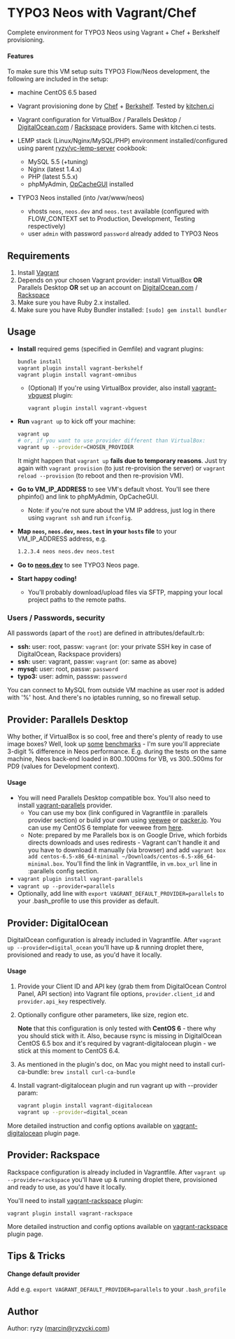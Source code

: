 # TYPO3 Neos with Vagrant/Chef

Complete environment for TYPO3 Neos using Vagrant + Chef + Berkshelf provisioning.

#### Features

To make sure this VM setup suits TYPO3 Flow/Neos development, the following are included in the setup:

* machine CentOS 6.5 based

* Vagrant provisioning done by [Chef](http://www.getchef.com/chef/) + [Berkshelf](http://berkshelf.com/). Tested by [kitchen.ci](http://kitchen.ci/)

* Vagrant configuration for VirtualBox / Parallels Desktop / [DigitalOcean.com](https://www.digitalocean.com/) / [Rackspace](http://www.rackspace.co.uk/) providers. Same with kitchen.ci tests.

* LEMP stack (Linux/Nginx/MySQL/PHP) environment installed/configured using parent [ryzy/vc-lemp-server](https://github.com/ryzy/vc-lemp-server) cookbook:
  * MySQL 5.5 (+tuning)
  * Nginx (latest 1.4.x)
  * PHP (latest 5.5.x)
  * phpMyAdmin, [OpCacheGUI](https://github.com/PeeHaa/OpCacheGUI) installed

* TYPO3 Neos installed (into /var/www/neos)
	* vhosts `neos`, `neos.dev` and `neos.test` available (configured with FLOW_CONTEXT set to Production, Development, Testing respectively)
	* user `admin` with password `password` already added to TYPO3 Neos

## Requirements

1. Install [Vagrant](http://www.vagrantup.com/)
2. Depends on your chosen Vagrant provider: install VirtualBox **OR** Parallels Desktop **OR** set up an account on [DigitalOcean.com](https://www.digitalocean.com/) / [Rackspace](http://www.rackspace.co.uk/)
3. Make sure you have Ruby 2.x installed.
4. Make sure you have Ruby Bundler installed:
  ```[sudo] gem install bundler```

## Usage

* **Install** required gems (specified in Gemfile) and vagrant plugins:

  ```bash
  bundle install
  vagrant plugin install vagrant-berkshelf
  vagrant plugin install vagrant-omnibus
  ```

  * (Optional) If you're using VirtualBox provider, also install [vagrant-vbguest](https://github.com/dotless-de/vagrant-vbguest) plugin:
    ```
    vagrant plugin install vagrant-vbguest
    ```

* **Run** `vagrant up` to kick off your machine:
  ```bash
  vagrant up
  # or, if you want to use provider different than VirtualBox:
  vagrant up --provider=CHOSEN_PROVIDER
  ```

  It might happen that `vagrant up` **fails due to temporary reasons**. Just try again with `vagrant provision` (to just re-provision the server) or `vagrant reload --provision` (to reboot and then re-provision VM).

* **Go to VM_IP_ADDRESS** to see VM's default vhost. You'll see there phpinfo() and link to phpMyAdmin, OpCacheGUI.
  * Note: if you're not sure about the VM IP address, just log in there using `vagrant ssh` and run `ifconfig`. 

* **Map `neos`, `neos.dev`, `neos.test` in your `hosts` file** to your VM_IP_ADDRESS address, e.g.
  ```bash
  1.2.3.4 neos neos.dev neos.test
  ```

* **Go to [neos.dev](http://neos.dev/)** to see TYPO3 Neos page.

* **Start happy coding!**

  * You'll probably download/upload files via SFTP, mapping your local project paths to the remote paths.

### Users / Passwords, security

All passwords (apart of the `root`) are defined in attributes/default.rb:

* **ssh:** user: root, passw: `vagrant` (or: your private SSH key in case of DigitalOcean, Rackspace providers)
* **ssh:** user: vagrant, passw: `vagrant` (or: same as above)
* **mysql:** user: root, passw: `password`
* **typo3:** user: admin, passsw: `password`

You can connect to MySQL from outside VM machine as user _root_ is added with '%' host. And there's no iptables running, so no firewall setup.


## Provider: Parallels Desktop

Why bother, if VirtualBox is so cool, free and there's plenty of ready to use image boxes? Well, look up [some](http://mitchellh.com/comparing-filesystem-performance-in-virtual-machines) [benchmarks](http://www.macobserver.com/tmo/article/benchmarking-parallels-fusion-and-virtualbox-against-boot-camp) - I'm sure you'll appreciate 3-digit % difference in Neos performance. E.g. during the tests on the same machine, Neos back-end loaded in 800..1000ms for VB, vs 300..500ms for PD9 (values for Development context).

#### Usage

* You will need Parallels Desktop compatible box. You'll also need to install [vagrant-parallels](https://github.com/Parallels/vagrant-parallels) provider.
  * You can use my box (link configured in Vagrantfile in :parallels provider section) or build your own using [veewee](https://github.com/jedi4ever/veewee) or [packer.io](http://www.packer.io/). You can use my CentOS 6 template for veewee from [here](https://github.com/ryzy/veewee-centos6).
  * Note: prepared by me Parallels box is on Google Drive, which forbids directs downloads and uses redirests - Vagrant can't handle it and you have to download it manually (via browser) and add `vagrant box add centos-6.5-x86_64-minimal ~/Downloads/centos-6.5-x86_64-minimal.box`. You'll find the link in Vagrantfile, in `vm.box_url` line in :parallels config section.
* `vagrant plugin install vagrant-parallels`
* `vagrant up --provider=parallels`
* Optionally, add line with `export VAGRANT_DEFAULT_PROVIDER=parallels` to your .bash_profile to use this provider as default.

## Provider: DigitalOcean

DigitalOcean configuration is already included in Vagrantfile. After `vagrant up --provider=digital_ocean` you'll have up & running droplet there, provisioned and ready to use, as you'd have it locally.

#### Usage

1.  Provide your Client ID and API key (grab them from DigitalOcean Control Panel, API section) into Vagrant file options, `provider.client_id` and `provider.api_key` respectively.

2.  Optionally configure other parameters, like size, region etc.

	**Note** that this configuration is only tested with **CentOS 6** - there why you should stick with it. Also, because rsync is missing in DigitalOcean CentOS 6.5 box and it's required by vagrant-digitalocean plugin - we stick at this moment to CentOS 6.4.

3.  As mentioned in the plugin's doc, on Mac you might need to install curl-ca-bundle: `brew install curl-ca-bundle`

4.  Install vagrant-digitalocean plugin and run vagrant up with --provider param:

	```bash
	vagrant plugin install vagrant-digitalocean
	vagrant up --provider=digital_ocean
	```

More detailed instruction and config options available on [vagrant-digitalocean](https://github.com/smdahlen/vagrant-digitalocean) plugin page.

## Provider: Rackspace

Rackspace configuration is already included in Vagrantfile. After `vagrant up --provider=rackspace` you'll have up & running droplet there, provisioned and ready to use, as you'd have it locally.

You'll need to install [vagrant-rackspace](https://github.com/mitchellh/vagrant-rackspace) plugin:

```vagrant plugin install vagrant-rackspace```

More detailed instruction and config options available on [vagrant-rackspace](https://github.com/mitchellh/vagrant-rackspace) plugin page.


## Tips & Tricks

#### Change default provider

Add e.g. `export VAGRANT_DEFAULT_PROVIDER=parallels` to your `.bash_profile`


## Author

Author: ryzy (<marcin@ryzycki.com>)